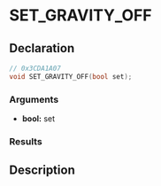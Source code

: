 # SET_GRAVITY_OFF

## Declaration
```cpp
// 0x3CDA1A07
void SET_GRAVITY_OFF(bool set);
```

### Arguments
- **bool:** set

### Results

## Description
